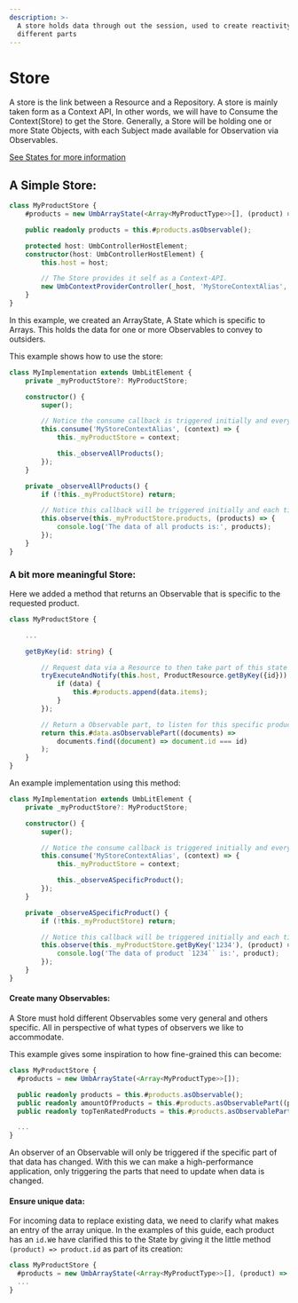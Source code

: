 ```yaml
---
description: >-
  A store holds data through out the session, used to create reactivity across
  different parts
---
```


# Store

A store is the link between a Resource and a Repository. A store is mainly taken form as a Context API, In other words, we will have to Consume the Context(Store) to get the Store. Generally, a Store will be holding one or more State Objects, with each Subject made available for Observation via Observables.

[See States for more information](../states.md)

## A Simple Store:

```typescript
class MyProductStore {
	#products = new UmbArrayState(<Array<MyProductType>>[], (product) => product.id);

	public readonly products = this.#products.asObservable();

	protected host: UmbControllerHostElement;
	constructor(host: UmbControllerHostElement) {
		this.host = host;

		// The Store provides it self as a Context-API.
		new UmbContextProviderController(_host, 'MyStoreContextAlias', this);
	}
}
```

In this example, we created an ArrayState, A State which is specific to Arrays. This holds the data for one or more Observables to convey to outsiders.

This example shows how to use the store:

```typescript
class MyImplementation extends UmbLitElement {
	private _myProductStore?: MyProductStore;

	constructor() {
		super();

		// Notice the consume callback is triggered initially and everytime the Context is changed.
		this.consume('MyStoreContextAlias', (context) => {
			this._myProductStore = context;

			this._observeAllProducts();
		});
	}

	private _observeAllProducts() {
		if (!this._myProductStore) return;

		// Notice this callback will be triggered initially and each time the products change:
		this.observe(this._myProductStore.products, (products) => {
			console.log('The data of all products is:', products);
		});
	}
}
```

### A bit more meaningful Store:

Here we added a method that returns an Observable that is specific to the requested product.

```typescript
class MyProductStore {

	...

	getByKey(id: string) {

		// Request data via a Resource to then take part of this state when recieved.
		tryExecuteAndNotify(this.host, ProductResource.getByKey({id})).then(({ data }) => {
			if (data) {
				this.#products.append(data.items);
			}
		});

		// Return a Observable part, to listen for this specific product and the future changes of it.
		return this.#data.asObservablePart((documents) =>
			documents.find((document) => document.id === id)
		);
	}
}
```

An example implementation using this method:

```typescript
class MyImplementation extends UmbLitElement {
	private _myProductStore?: MyProductStore;

	constructor() {
		super();

		// Notice the consume callback is triggered initially and everytime the Context is changed.
		this.consume('MyStoreContextAlias', (context) => {
			this._myProductStore = context;

			this._observeASpecificProduct();
		});
	}

	private _observeASpecificProduct() {
		if (!this._myProductStore) return;

		// Notice this callback will be triggered initially and each time the specific product change:
		this.observe(this._myProductStore.getByKey('1234'), (product) => {
			console.log('The data of product `1234`` is:', product);
		});
	}
}
```

#### Create many Observables:

A Store must hold different Observables some very general and others specific. All in perspective of what types of observers we like to accommodate.

This example gives some inspiration to how fine-grained this can become:

```typescript
class MyProductStore {
  #products = new UmbArrayState(<Array<MyProductType>>[]);

  public readonly products = this.#products.asObservable();
  public readonly amountOfProducts = this.#products.asObservablePart((products) => products.length);
  public readonly topTenRatedProducts = this.#products.asObservablePart((products) => products.sort((a, b) => b.rating - a.rating).slice(0, 10));

  ...
}
```

An observer of an Observable will only be triggered if the specific part of that data has changed. With this we can make a high-performance application, only triggering the parts that need to update when data is changed.

#### Ensure unique data:

For incoming data to replace existing data, we need to clarify what makes an entry of the array unique. In the examples of this guide, each product has an `id.W`e have clarified this to the State by giving it the little method `(product) => product.id` as part of its creation:

```typescript
class MyProductStore {
  #products = new UmbArrayState(<Array<MyProductType>>[], (product) => product.id);
  ...
}
```
